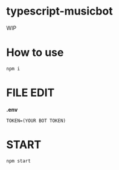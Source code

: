 # typescript-musicbot
WIP
# How to use
```
npm i
```
# FILE EDIT
**.env**

```
TOKEN=(YOUR BOT TOKEN)
```

# START
```
npm start
```
